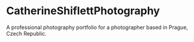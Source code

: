 # CatherineShiflettPhotography
 A professional photography portfolio for a photographer based in Prague, Czech Republic. 
